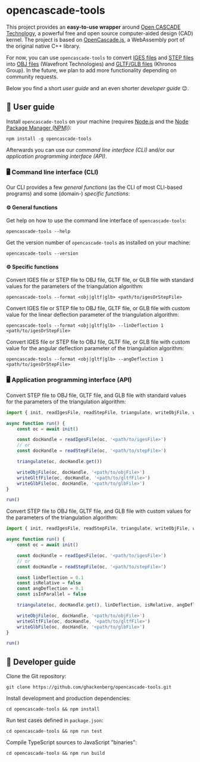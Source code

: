# opencascade-tools

This project provides an **easy-to-use wrapper** around [Open CASCADE Technology](https://www.opencascade.com/open-cascade-technology/), a powerful free and open source computer-aided design (CAD) kernel. The project is based on [OpenCascade.js](https://github.com/donalffons/opencascade.js/), a WebAssembly port of the original native C++ library.

For now, you can use `opencascade-tools` to convert [IGES files](https://en.wikipedia.org/wiki/IGES) and [STEP files](https://en.wikipedia.org/wiki/ISO_10303-21) into [OBJ files](https://en.wikipedia.org/wiki/Wavefront_.obj_file) (Wavefront Technologies) and [GLTF/GLB files](https://en.wikipedia.org/wiki/GlTF) (Khronos Group). In the future, we plan to add more functionality depending on community requests.

Below you find a short *user guide* and an even shorter *developer guide* 😉.

## 📙 User guide

Install `opencascade-tools` on your machine (requires [Node.js](https://nodejs.org/) and the [Node Package Manager (NPM)](https://www.npmjs.com/package/npm)):

```
npm install -g opencascade-tools
```

Afterwards you can use our *command line interface (CLI)* and/or our *application programming interface (API)*.

### 🖥️ Command line interface (CLI)

Our CLI provides a few *general functions* (as the CLI of most CLI-based programs) and some (domain-) *specific functions*:

#### ⚙️ General functions

Get help on how to use the command line interface of `opencascade-tools`:

```
opencascade-tools --help
```

Get the version number of `opencascade-tools` as installed on your machine:

```
opencascade-tools --version
```

#### ⚙️ Specific functions

Convert IGES file or STEP file to OBJ file, GLTF file, or GLB file with standard values for the parameters of the triangulation algorithm:

```
opencascade-tools --format <obj|gltf|glb> <path/to/igesOrStepFile>
```

Convert IGES file or STEP file to OBJ file, GLTF file, or GLB file with custom value for the linear deflection parameter of the triangulation algorithm:

```
opencascade-tools --format <obj|gltf|glb> --linDeflection 1 <path/to/igesOrStepFile>
```

Convert IGES file or STEP file to OBJ file, GLTF file, or GLB file with custom value for the angular deflection parameter of the triangulation algorithm:

```
opencascade-tools --format <obj|gltf|glb> --angDeflection 1 <path/to/igesOrStepFile>
```

### 🖥️ Application programming interface (API)

Convert STEP file to OBJ file, GLTF file, and GLB file with standard values for the parameters of the triangulation algorithm:

```ts
import { init, readIgesFile, readStepFile, triangulate, writeObjFile, writeGltfFile, writeGlbFile } from 'opencascade-tools'

async function run() {
    const oc = await init()

    const docHandle = readIgesFile(oc, '<path/to/igesFile>')
    // or
    const docHandle = readStepFile(oc, '<path/to/stepFile>')

    triangulate(oc, docHandle.get())

    writeObjFile(oc, docHandle, '<path/to/objFile>')
    writeGltfFile(oc, docHandle, '<path/to/gltfFile>')
    writeGlbFile(oc, docHandle, '<path/to/glbFile>')
}

run()
```

Convert STEP file to OBJ file, GLTF file, and GLB file with custom values for the parameters of the triangulation algorithm:

```ts
import { init, readIgesFile, readStepFile, triangulate, writeObjFile, writeGltfFile, writeGlbFile } from 'opencascade-tools'

async function run() {
    const oc = await init()

    const docHandle = readIgesFile(oc, '<path/to/igesFile>')
    // or
    const docHandle = readStepFile(oc, '<path/to/stepFile>')

    const linDeflection = 0.1
    const isRelative = false
    const angDeflection = 0.1
    const isInParallel = false

    triangulate(oc, docHandle.get(), linDeflection, isRelative, angDeflection, isInParallel)

    writeObjFile(oc, docHandle, '<path/to/objFile>')
    writeGltfFile(oc, docHandle, '<path/to/gltfFile>')
    writeGlbFile(oc, docHandle, '<path/to/glbFile>')
}

run()
```

## 📙 Developer guide

Clone the Git repository:

```
git clone https://github.com/ghackenberg/opencascade-tools.git
```

Install development and production dependencies:

```
cd opencascade-tools && npm install
```

Run test cases defined in `package.json`:

```
cd opencascade-tools && npm run test
```

Compile TypeScript sources to JavaScript "binaries":

```
cd opencascade-tools && npm run build
```